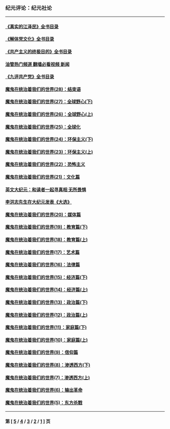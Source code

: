 ### 纪元评论：纪元社论
---
#### [《真实的江泽民》全书目录](../../pages/nsc422/n13721399.md?07270330) 
#### [《解体党文化》全书目录](../../pages/nsc422/n13721157.md?07270330) 
#### [《共产主义的终极目的》全书目录](../../pages/nsc422/n13721048.md?07270330) 
#### [油管热门频道 翻墙必看视频 新闻](ok?07270330)
#### [《九评共产党》全书目录](../../pages/nsc422/n13708085.md?07270330) 
#### [魔鬼在统治着我们的世界(28)：结束语](../../pages/nsc422/n10936246.md?07270330) 
#### [魔鬼在统治着我们的世界(27)：全球野心(下)](../../pages/nsc422/n10928319.md?07270330) 
#### [魔鬼在统治着我们的世界(26)：全球野心(上)](../../pages/nsc422/n10900318.md?07270330) 
#### [魔鬼在统治着我们的世界(25)：全球化](../../pages/nsc422/n10788205.md?07270330) 
#### [魔鬼在统治着我们的世界(24)：环保主义(下)](../../pages/nsc422/n10695307.md?07270330) 
#### [魔鬼在统治着我们的世界(23)：环保主义(上)](../../pages/nsc422/n10688613.md?07270330) 
#### [魔鬼在统治着我们的世界(22)：恐怖主义](../../pages/nsc422/n10614727.md?07270330) 
#### [魔鬼在统治着我们的世界(21)：文化篇](../../pages/nsc422/n10597706.md?07270330) 
#### [英文大纪元：和读者一起寻真相 无所畏惧](../../pages/nsc422/n12542027.md?07270330) 
#### [李洪志先生在大纪元发表《大选》](../../pages/nsc422/n12534746.md?07270330) 
#### [魔鬼在统治着我们的世界(20)：媒体篇](../../pages/nsc422/n10586579.md?07270330) 
#### [魔鬼在统治着我们的世界(19)：教育篇(下)](../../pages/nsc422/n10564808.md?07270330) 
#### [魔鬼在统治着我们的世界(18)：教育篇(上)](../../pages/nsc422/n10526970.md?07270330) 
#### [魔鬼在统治着我们的世界(17)：艺术篇](../../pages/nsc422/n10499093.md?07270330) 
#### [魔鬼在统治着我们的世界(16)：法律篇](../../pages/nsc422/n10485969.md?07270330) 
#### [魔鬼在统治着我们的世界(15)：经济篇(下)](../../pages/nsc422/n10469975.md?07270330) 
#### [魔鬼在统治着我们的世界(14)：经济篇(上)](../../pages/nsc422/n10457370.md?07270330) 
#### [魔鬼在统治着我们的世界(13)：政治篇(下)](../../pages/nsc422/n10448270.md?07270330) 
#### [魔鬼在统治着我们的世界(12)：政治篇(上)](../../pages/nsc422/n10444576.md?07270330) 
#### [魔鬼在统治着我们的世界(11)：家庭篇(下)](../../pages/nsc422/n10440961.md?07270330) 
#### [魔鬼在统治着我们的世界(10)：家庭篇(上)](../../pages/nsc422/n10435448.md?07270330) 
#### [魔鬼在统治着我们的世界(9)：信仰篇](../../pages/nsc422/n10432159.md?07270330) 
#### [魔鬼在统治着我们的世界(8)：渗透西方(下)](../../pages/nsc422/n10429603.md?07270330) 
#### [魔鬼在统治着我们的世界(7)：渗透西方(上)](../../pages/nsc422/n10426013.md?07270330) 
#### [魔鬼在统治着我们的世界(6)：输出革命](../../pages/nsc422/n10421536.md?07270330) 
#### [魔鬼在统治着我们的世界(5)：东方杀戮](../../pages/nsc422/n10417707.md?07270330) 

---
#### 第 [ [5](./5.md?07270330) / [4](./4.md?07270330) / [3](./3.md?07270330) / [2](./2.md?07270330) / [1](./1.md?07270330) ] 页
